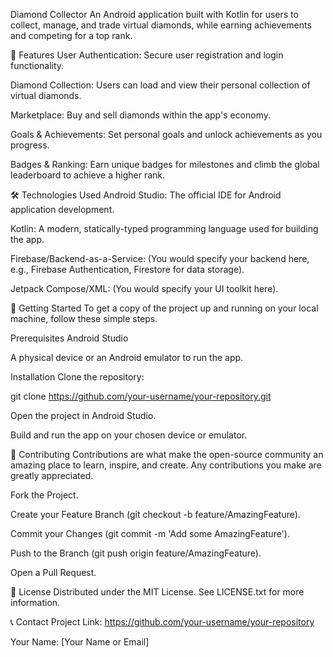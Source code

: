 Diamond Collector
An Android application built with Kotlin for users to collect, manage, and trade virtual diamonds, while earning achievements and competing for a top rank.

💎 Features
User Authentication: Secure user registration and login functionality.

Diamond Collection: Users can load and view their personal collection of virtual diamonds.

Marketplace: Buy and sell diamonds within the app's economy.

Goals & Achievements: Set personal goals and unlock achievements as you progress.

Badges & Ranking: Earn unique badges for milestones and climb the global leaderboard to achieve a higher rank.

🛠️ Technologies Used
Android Studio: The official IDE for Android application development.

Kotlin: A modern, statically-typed programming language used for building the app.

Firebase/Backend-as-a-Service: (You would specify your backend here, e.g., Firebase Authentication, Firestore for data storage).

Jetpack Compose/XML: (You would specify your UI toolkit here).

🚀 Getting Started
To get a copy of the project up and running on your local machine, follow these simple steps.

Prerequisites
Android Studio

A physical device or an Android emulator to run the app.

Installation
Clone the repository:

git clone https://github.com/your-username/your-repository.git

Open the project in Android Studio.

Build and run the app on your chosen device or emulator.

🤝 Contributing
Contributions are what make the open-source community an amazing place to learn, inspire, and create. Any contributions you make are greatly appreciated.

Fork the Project.

Create your Feature Branch (git checkout -b feature/AmazingFeature).

Commit your Changes (git commit -m 'Add some AmazingFeature').

Push to the Branch (git push origin feature/AmazingFeature).

Open a Pull Request.

📝 License
Distributed under the MIT License. See LICENSE.txt for more information.

📞 Contact
Project Link: https://github.com/your-username/your-repository

Your Name: [Your Name or Email]
